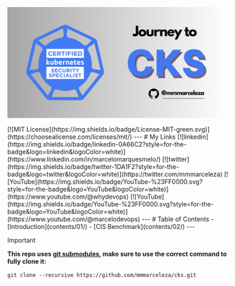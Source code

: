 <p align="center">
  <img src=".img/cks.png" alt="cks"/>
</p>
[![MIT License](https://img.shields.io/badge/License-MIT-green.svg)](https://choosealicense.com/licenses/mit/)
---
# My Links
[![linkedin](https://img.shields.io/badge/linkedin-0A66C2?style=for-the-badge&logo=linkedin&logoColor=white)](https://www.linkedin.com/in/marcelomarquesmelo/)
[![twitter](https://img.shields.io/badge/twitter-1DA1F2?style=for-the-badge&logo=twitter&logoColor=white)](https://twitter.com/mmmarceleza)
[![YouTube](https://img.shields.io/badge/YouTube-%23FF0000.svg?style=for-the-badge&logo=YouTube&logoColor=white)](https://www.youtube.com/@whydevops)
[![YouTube](https://img.shields.io/badge/YouTube-%23FF0000.svg?style=for-the-badge&logo=YouTube&logoColor=white)](https://www.youtube.com/@marcelodevops)
---
# Table of Contents
- [Introduction](contents/01/)
- [CIS Benchmark](contents/02/)
---

> [!IMPORTANT]  
> **This repo uses [git submodules](https://git-scm.com/book/en/v2/Git-Tools-Submodules), make sure to use the correct command to fully clone it:**

```
git clone --recursive https://github.com/mmmarceleza/cks.git
```
